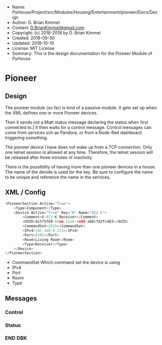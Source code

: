 * Name:      PyHouse/Project/src/Modules/Housing/Entertainment/pioneer/Docs/Design
* Author:    D. Brian Kimmel
* Contact:   D.BrianKimmel@gmail.com
* Copyright: (c) 2018-2018 by D. Brian Kimmel
* Created:   2018-09-30
* Updated:   2018-10-10
* License:   MIT License
* Summary:   This is the design documentation for the Pioneer Module of PyHouse.


# Pioneer


## Design

The pioneer module (so far) is kind of a passive module.
It gets set up when the XML defines one or more Pioneer devices.

Then it sends out a Mqtt status message declaring the status when first connected to.]
It then waits for a control message.
Control messages can come from services sch as Pandora, or from a Node-Red dashboard triggering something.

The pioneer device I have does not wake up from a TCP connection.
Only one telnet session is allowed at any time.
Therefore, the telnet session will be released after three minutes of inactivity.

There is the possibility of having more than one pioneer devices in a house.
The name of the devide is used for the key.
Be sure to configure the name to be unique and reference the name in the services.


## XML / Config

```python
<PioneerSection Active="True">
	<Type>Component</Type>
	<Device Active="True" Key="0" Name="822-k">
		<Comment>X-822-K Receiver</Comment>
		<UUID>dc575f69-85ee-11e8-8a4d-a08cfd2fc483</UUID>
		<CommandSet>2015</CommandSet>
		<IPv4>192.168.9.121</IPv4>
		<Port>8102</Port>
		<Room>Living Room</Room>
		<Type>Receiver</Type>
	</Device>
</PioneerSection>
```

* CommandSet
   Which command set the device is using
* IPv4
* Port
* Room
* Type


## Messages

### Control



### Status


### END DBK
